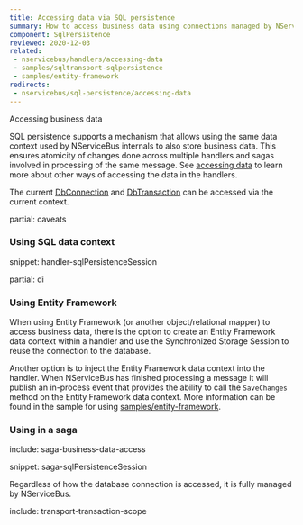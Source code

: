```yaml
---
title: Accessing data via SQL persistence
summary: How to access business data using connections managed by NServiceBus SQL persistence.
component: SqlPersistence
reviewed: 2020-12-03
related:
 - nservicebus/handlers/accessing-data
 - samples/sqltransport-sqlpersistence
 - samples/entity-framework
redirects:
 - nservicebus/sql-persistence/accessing-data
---
```


Accessing business data

SQL persistence supports a mechanism that allows using the same data context used by NServiceBus internals to also store business data. This ensures atomicity of changes done across multiple handlers and sagas involved in processing of the same message. See [accessing data](/nservicebus/handlers/accessing-data.md) to learn more about other ways of accessing the data in the handlers.

The current [DbConnection](https://msdn.microsoft.com/en-us/library/system.data.common.dbconnection.aspx) and [DbTransaction](https://msdn.microsoft.com/en-us/library/system.data.common.dbtransaction.aspx) can be accessed via the current context.

partial: caveats


### Using SQL data context

snippet: handler-sqlPersistenceSession

partial: di

### Using Entity Framework

When using Entity Framework (or another object/relational mapper) to access business data, there is the option to create an Entity Framework data context within a handler and use the Synchronized Storage Session to reuse the connection to the database.

Another option is to inject the Entity Framework data context into the handler. When NServiceBus has finished processing a message it will publish an in-process event that provides the ability to call the `SaveChanges` method on the Entity Framework data context. More information can be found in the sample for using [samples/entity-framework](/samples/entity-framework-core/).


### Using in a saga

include: saga-business-data-access

snippet: saga-sqlPersistenceSession


Regardless of how the database connection is accessed, it is fully managed by NServiceBus.

include: transport-transaction-scope
